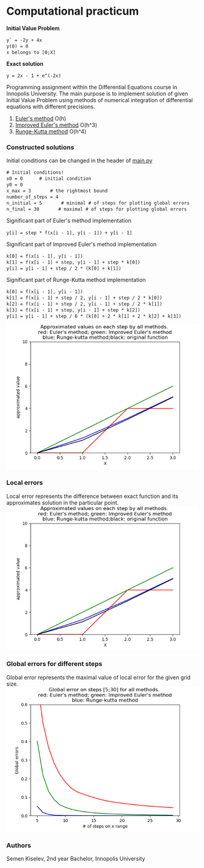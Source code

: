 # Computational practicum

**Initial Value Problem**

```angular2html
y` = -2y + 4x
y(0) = 0 
x belongs to [0;X]
```
**Exact solution**
```
y = 2x - 1 + e^(-2x)
```



Programming assignment within the Differential Equations course in 
Innopolis University. The main purpose is to implement solution of given Initial 
Value Problem using methods of  numerical integration of differential equations with
different precisions. 
1. [Euler's method](https://en.wikipedia.org/wiki/Euler_method) O(h)
2. [Improved Euler's method](https://en.wikipedia.org/wiki/Heun%27s_method) O(h^3)
1. [Runge-Kutta method](https://en.wikipedia.org/wiki/Runge–Kutta_methods) O(h^4)

### Constructed solutions
Initial conditions can be changed in the header of [main.py](main.py)

```
# Initial conditions!
x0 = 0      # initial condition
y0 = 0
x_max = 3       # the rightmost bound
number_of_steps = 4
n_initial = 5       # minimal # of steps for plotting global errors
n_final = 30       # maximal # of steps for plotting global errors
```

Significant part of Euler's method implementation

`y[i] = step * f(x[i - 1], y[i - 1]) + y[i - 1]`

Significant part of Improved Euler's method implementation

```
k[0] = f(x[i - 1], y[i - 1])
k[1] = f(x[i - 1] + step, y[i - 1] + step * k[0])
y[i] = y[i - 1] + step / 2 * (k[0] + k[1])
```

Significant part of Runge-Kutta method implementation

```
k[0] = f(x[i - 1], y[i - 1])
k[1] = f(x[i - 1] + step / 2, y[i - 1] + step / 2 * k[0])
k[2] = f(x[i - 1] + step / 2, y[i - 1] + step / 2 * k[1])
k[3] = f(x[i - 1] + step, y[i - 1] + step * k[2])
y[i] = y[i - 1] + step / 6 * (k[0] + 2 * k[1] + 2 * k[2] + k[3])
```

![image](images/approximation.png)

### Local errors
Local error represents the difference between exact function and its 
approximates solution in the particular point.
![image](images/local_errors.png)

### Global errors for different steps
Global error represents the maximal value of local error for the given grid size.
![image](images/global_errors.png)

### Authors

Semen Kiselev, 2nd year Bachelor, Innopolis University
